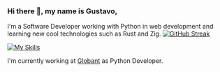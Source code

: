 ### Hi there 👋, my name is Gustavo,
I'm a Software Developer working with Python in web development
and learning new cool technologies such as Rust and Zig.
[![GitHub Streak](https://streak-stats.demolab.com/?user=guscardvs&theme=radical)](https://git.io/streak-stats)

[![My Skills](https://skillicons.dev/icons?i=js,python,fastapi,django,linux,mysql,aws)](https://skillicons.dev)

I'm currently working at [Globant](https://globant.com) as Python Developer.
